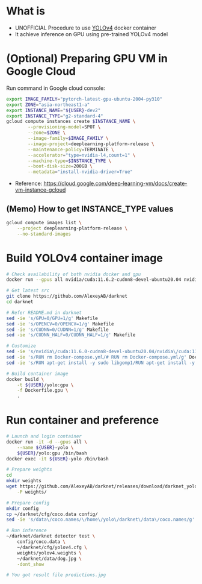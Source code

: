 # What is
- UNOFFICIAL Procedure to use [YOLOv4](https://github.com/AlexeyAB/darknet) docker container
- It achieve inference on GPU using pre-trained YOLOv4 model


# (Optional) Preparing GPU VM in Google Cloud
Run command in Google cloud console:
```bash
export IMAGE_FAMILY="pytorch-latest-gpu-ubuntu-2004-py310"
export ZONE="asia-northeast1-a"
export INSTANCE_NAME="${USER}-dev2"
export INSTANCE_TYPE="g2-standard-4"
gcloud compute instances create $INSTANCE_NAME \
        --provisioning-model=SPOT \
        --zone=$ZONE \
        --image-family=$IMAGE_FAMILY \
        --image-project=deeplearning-platform-release \
        --maintenance-policy=TERMINATE \
        --accelerator="type=nvidia-l4,count=1" \
        --machine-type=$INSTANCE_TYPE \
        --boot-disk-size=200GB \
        --metadata="install-nvidia-driver=True"
```

- Reference: https://cloud.google.com/deep-learning-vm/docs/create-vm-instance-gcloud

## (Memo) How to get INSTANCE_TYPE values
```bash
gcloud compute images list \
    --project deeplearning-platform-release \
    --no-standard-images
```


# Build YOLOv4 container image
```bash
# Check availability of both nvidia docker and gpu
docker run --gpus all nvidia/cuda:11.6.2-cudnn8-devel-ubuntu20.04 nvidia-smi

# Get latest src
git clone https://github.com/AlexeyAB/darknet
cd darknet

# Refer README.md in darknet
sed -ie 's/GPU=0/GPU=1/g' Makefile
sed -ie 's/OPENCV=0/OPENCV=1/g' Makefile
sed -ie 's/CUDNN=0/CUDNN=1/g' Makefile
sed -ie 's/CUDNN_HALF=0/CUDNN_HALF=1/g' Makefile

# Customize
sed -ie 's/nvidia\/cuda:11.6.0-cudnn8-devel-ubuntu20.04/nvidia\/cuda:11.6.2-cudnn8-devel-ubuntu20.04/g' Dockerfile.gpu
sed -ie 's/RUN rm Docker-compose.yml/# RUN rm Docker-compose.yml/g' Dockerfile.gpu
sed -ie 's/RUN apt-get install -y sudo libgomp1/RUN apt-get install -y sudo libgomp1 wget python3-opencv vim/g' Dockerfile.gpu

# Build container image
docker build \
    -t ${USER}/yolo:gpu \
    -f Dockerfile.gpu \
    .
```


# Run container and preference
```bash
# Launch and login container
docker run -it -d --gpus all \
    --name ${USER}-yolo \
    ${USER}/yolo:gpu /bin/bash
docker exec -it ${USER}-yolo /bin/bash

# Prepare weights
cd
mkdir weights
wget https://github.com/AlexeyAB/darknet/releases/download/darknet_yolo_v3_optimal/yolov4.weights \
    -P weights/

# Prepare config
mkdir config
cp ~/darknet/cfg/coco.data config/
sed -ie 's/data\/coco.names/\/home\/yolo\/darknet\/data\/coco.names/g' config/coco.data

# Run inference
~/darknet/darknet detector test \
    config/coco.data \
    ~/darknet/cfg/yolov4.cfg \
    weights/yolov4.weights \
    ~/darknet/data/dog.jpg \
    -dont_show

# You got result file predictions.jpg
```
